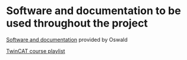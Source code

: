 # Software and documentation to be used throughout the project

[Software and documentation](https://teams.microsoft.com/_#/files/19:d764c70419154d82bb0492c9e00f3270@thread.v2?ctx=chat) provided by Oswald

[TwinCAT course playlist](https://youtube.com/playlist?list=PLimaF0nZKYHz3I3kFP4myaAYjmYk1SowO)